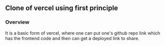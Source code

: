 ## Clone of vercel using first principle
### Overview
It is a basic form of vercel, where one can put one's github repo link which has the frontend code and then can get a deployed link to share.

